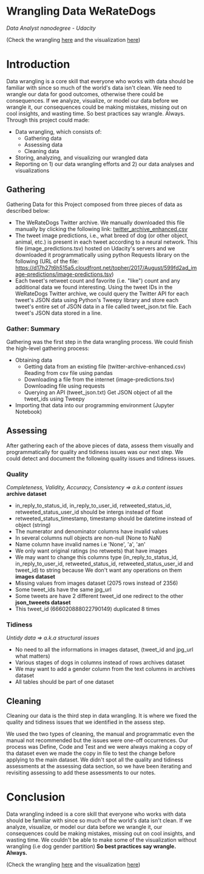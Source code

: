 # Wrangling Data WeRateDogs 
*Data Analyst nanodegree - Udacity*

(Check the wrangling [here]() and the visualization [here]())



# Introduction

Data wrangling is a core skill that everyone who works with data should be familiar with since so much of the world's data isn't clean. We need to wrangle our data for good outcomes, otherwise there could be consequences. If we analyze, visualize, or model our data before we wrangle it, our consequences could be making mistakes, missing out on cool insights, and wasting time. So best practices say wrangle. Always.
Through this project could made:

- Data wrangling, which consists of:
	- Gathering data
	- Assessing data
	- Cleaning data
- Storing, analyzing, and visualizing our wrangled data
- Reporting on 1) our data wrangling efforts and 2) our data analyses and visualizations

## Gathering

Gathering Data for this Project composed from three pieces of data as described below:

- The WeRateDogs Twitter archive. We manually downloaded this file manually by clicking the following link: [twitter_archive_enhanced.csv](https://d17h27t6h515a5.cloudfront.net/topher/2017/August/59a4e958_twitter-archive-enhanced/twitter-archive-enhanced.csv)
- The tweet image predictions, i.e., what breed of dog (or other object, animal, etc.) is present in each tweet according to a neural network. This file (image_predictions.tsv) hosted on Udacity's servers and we downloaded it programmatically using python Requests library on the following (URL of the file: https://d17h27t6h515a5.cloudfront.net/topher/2017/August/599fd2ad_image-predictions/image-predictions.tsv)
- Each tweet's retweet count and favorite (i.e. "like") count and any additional data we found interesting. Using the tweet IDs in the WeRateDogs Twitter archive, we could query the Twitter API for each tweet's JSON data using Python's Tweepy library and store each tweet's entire set of JSON data in a file called tweet_json.txt file. Each tweet's JSON data stored in a line.

### Gather: Summary

Gathering was the first step in the data wrangling process. We could finish the high-level gathering process:
- Obtaining data
    - Getting data from an existing file (twitter-archive-enhanced.csv) Reading from csv file using pandas
    - Downloading a file from the internet (image-predictions.tsv) Downloading file using requests
    - Querying an API (tweet_json.txt) Get JSON object of all the tweet_ids using Tweepy
- Importing that data into our programming environment (Jupyter Notebook)

## Assessing

After gathering each of the above pieces of data, assess them visually and programmatically for quality and tidiness issues was our next step. We could detect and document the following quality issues and tidiness issues.

### Quality
*Completeness, Validity, Accuracy, Consistency => a.k.a content issues*
**archive dataset**
- in_reply_to_status_id, in_reply_to_user_id, retweeted_status_id, retweeted_status_user_id should be intergs instead of float
- retweeted_status_timestamp, timestamp should be datetime instead of object (string)
- The numerator and denominator columns have invalid values
- In several columns null objects are non-null (None to NaN)
- Name column have invalid names i.e 'None', 'a', 'an'
- We only want original ratings (no retweets) that have images
- We may want to change this columns type (in_reply_to_status_id, in_reply_to_user_id, retweeted_status_id, retweeted_status_user_id and tweet_id) to string because We don't want any operations on them
**images dataset**
- Missing values from images dataset (2075 rows instead of 2356)
- Some tweet_ids have the same jpg_url
- Some tweets are have 2 different tweet_id one redirect to the other
**json_tweeets dataset**
- This tweet_id (666020888022790149) duplicated 8 times

### Tidiness
*Untidy data => a.k.a structural issues*
- No need to all the informations in images dataset, (tweet_id and jpg_url what matters)
- Various stages of dogs in columns instead of rows archives dataset
- We may want to add a gender column from the text columns in archives dataset
- All tables should be part of one dataset

## Cleaning

Cleaning our data is the third step in data wrangling. It is where we fixed the quality and tidiness issues that we identified in the assess step.

We used the two types of cleaning, the manual and programmatic even the manual not recommended but the issues were one-off occurrences. Our process was Define, Code and Test and we were always making a copy of tha dataset even we made the copy in file to test the change before applying to the main dataset. We didn't spot all the quality and tidiness assessments at the assessing data section, so we have been iterating and revisiting assessing to add these assessments to our notes.

# Conclusion

Data wrangling indeed is a core skill that everyone who works with data should be familiar with since so much of the world's data isn't clean. If we analyze, visualize, or model our data before we wrangle it, our consequences could be making mistakes, missing out on cool insights, and wasting time. We couldn't be able to make some of the visualization without wrangling (i.e dog gender partition) **So best practices say wrangle. Always.**

(Check the wrangling [here]() and the visualization [here]())